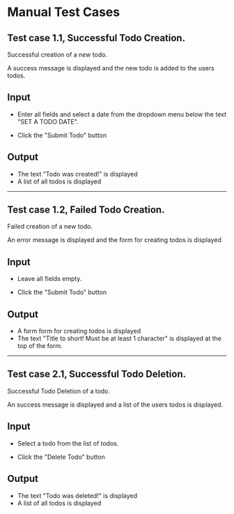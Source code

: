 # Manual Test Cases

## Test case 1.1, Successful Todo Creation.

Successful creation of a new todo.

A success message is displayed and the new todo is added to the users todos.

## Input

* Enter all fields and select a date from the dropdown menu below the text "SET A TODO DATE".

* Click the "Submit Todo" button

## Output

* The text "Todo was created!" is displayed
* A list of all todos is displayed

---

## Test case 1.2, Failed Todo Creation.

Failed creation of a new todo.

An error message is displayed and the form for creating todos is displayed

## Input

* Leave all fields empty.

* Click the "Submit Todo" button

## Output

* A form form for creating todos is displayed
* The text "Title to short! Must be at least 1 character" is displayed at the top of the form.

--- 

## Test case 2.1, Successful Todo Deletion.

Successful Todo Deletion of a todo.

An success message is displayed and a list of the users todos is displayed.


## Input

* Select a todo from the list of todos.

* Click the "Delete Todo" button

## Output

* The text "Todo was deleted!" is displayed
* A list of all todos is displayed
